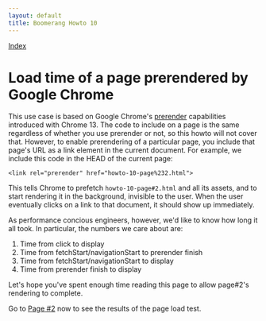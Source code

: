 ```yaml
---
layout: default
title: Boomerang Howto 10
---
```


[Index](index.html)

# Load time of a page prerendered by Google Chrome

This use case is based on Google Chrome's
[prerender](http://code.google.com/chrome/whitepapers/prerender.html)
capabilities introduced with Chrome 13. The code to include on a page is
the same regardless of whether you use prerender or not, so this howto
will not cover that. However, to enable prerendering of a particular
page, you include that page's URL as a link element in the current
document. For example, we include this code in the HEAD of the current
page:

    <link rel="prerender" href="howto-10-page%232.html">

This tells Chrome to prefetch `howto-10-page#2.html` and all its assets,
and to start rendering it in the background, invisible to the user. When
the user eventually clicks on a link to that document, it should show up
immediately.

As performance concious engineers, however, we'd like to know how long
it all took. In particular, the numbers we care about are:

1.  Time from click to display
2.  Time from fetchStart/navigationStart to prerender finish
3.  Time from fetchStart/navigationStart to display
4.  Time from prerender finish to display

Let's hope you've spent enough time reading this page to allow page\#2's
rendering to complete.

Go to [Page \#2](howto-10-page%232.html) now to see the results of the
page load test.

<div id="results">
</div>

<script src="/boomerang/boomerang.js" type="text/javascript"> </script>
<script src="/boomerang/plugins/bw.js" type="text/javascript"> </script>
<script src="/boomerang/plugins/navtiming.js" type="text/javascript"> </script>
<script src="/boomerang/plugins/rt.js" type="text/javascript"> </script>
<script src="howtos.js" type="text/javascript"> </script>
<script type="text/javascript">
BOOMR.init({
		BW: {
			enabled: false
		},
		RT: {
			cookie: 'HOWTO-RT'
		}
	});
</script>
